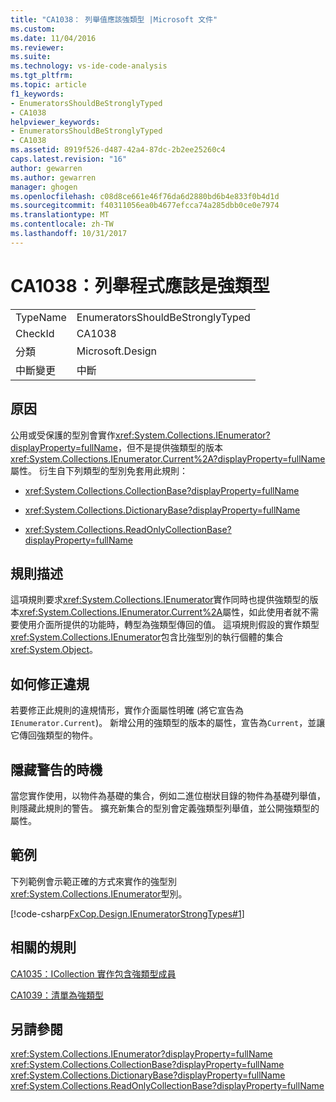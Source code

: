 ```yaml
---
title: "CA1038： 列舉值應該強類型 |Microsoft 文件"
ms.custom: 
ms.date: 11/04/2016
ms.reviewer: 
ms.suite: 
ms.technology: vs-ide-code-analysis
ms.tgt_pltfrm: 
ms.topic: article
f1_keywords:
- EnumeratorsShouldBeStronglyTyped
- CA1038
helpviewer_keywords:
- EnumeratorsShouldBeStronglyTyped
- CA1038
ms.assetid: 8919f526-d487-42a4-87dc-2b2ee25260c4
caps.latest.revision: "16"
author: gewarren
ms.author: gewarren
manager: ghogen
ms.openlocfilehash: c08d8ce661e46f76da6d2880bd6b4e833f0b4d1d
ms.sourcegitcommit: f40311056ea0b4677efcca74a285dbb0ce0e7974
ms.translationtype: MT
ms.contentlocale: zh-TW
ms.lasthandoff: 10/31/2017
---
```

# <a name="ca1038-enumerators-should-be-strongly-typed"></a>CA1038：列舉程式應該是強類型
|||  
|-|-|  
|TypeName|EnumeratorsShouldBeStronglyTyped|  
|CheckId|CA1038|  
|分類|Microsoft.Design|  
|中斷變更|中斷|  
  
## <a name="cause"></a>原因  
 公用或受保護的型別會實作<xref:System.Collections.IEnumerator?displayProperty=fullName>，但不是提供強類型的版本<xref:System.Collections.IEnumerator.Current%2A?displayProperty=fullName>屬性。 衍生自下列類型的型別免套用此規則：  
  
-   <xref:System.Collections.CollectionBase?displayProperty=fullName>  
  
-   <xref:System.Collections.DictionaryBase?displayProperty=fullName>  
  
-   <xref:System.Collections.ReadOnlyCollectionBase?displayProperty=fullName>  
  
## <a name="rule-description"></a>規則描述  
 這項規則要求<xref:System.Collections.IEnumerator>實作同時也提供強類型的版本<xref:System.Collections.IEnumerator.Current%2A>屬性，如此使用者就不需要使用介面所提供的功能時，轉型為強類型傳回的值。 這項規則假設的實作類型<xref:System.Collections.IEnumerator>包含比強型別的執行個體的集合<xref:System.Object>。  
  
## <a name="how-to-fix-violations"></a>如何修正違規  
 若要修正此規則的違規情形，實作介面屬性明確 (將它宣告為`IEnumerator.Current`)。 新增公用的強類型的版本的屬性，宣告為`Current`，並讓它傳回強類型的物件。  
  
## <a name="when-to-suppress-warnings"></a>隱藏警告的時機  
 當您實作使用，以物件為基礎的集合，例如二進位樹狀目錄的物件為基礎列舉值，則隱藏此規則的警告。 擴充新集合的型別會定義強類型列舉值，並公開強類型的屬性。  
  
## <a name="example"></a>範例  
 下列範例會示範正確的方式來實作的強型別<xref:System.Collections.IEnumerator>型別。  
  
 [!code-csharp[FxCop.Design.IEnumeratorStrongTypes#1](../code-quality/codesnippet/CSharp/ca1038-enumerators-should-be-strongly-typed_1.cs)]  
  
## <a name="related-rules"></a>相關的規則  
 [CA1035：ICollection 實作包含強類型成員](../code-quality/ca1035-icollection-implementations-have-strongly-typed-members.md)  
  
 [CA1039：清單為強類型](../code-quality/ca1039-lists-are-strongly-typed.md)  
  
## <a name="see-also"></a>另請參閱  
 <xref:System.Collections.IEnumerator?displayProperty=fullName>   
 <xref:System.Collections.CollectionBase?displayProperty=fullName>   
 <xref:System.Collections.DictionaryBase?displayProperty=fullName>   
 <xref:System.Collections.ReadOnlyCollectionBase?displayProperty=fullName>